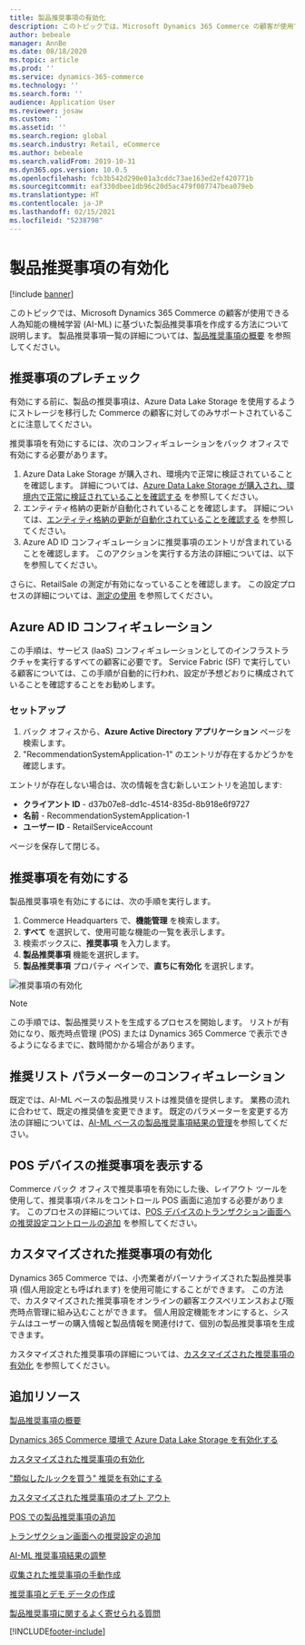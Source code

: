 ```yaml
---
title: 製品推奨事項の有効化
description: このトピックでは、Microsoft Dynamics 365 Commerce の顧客が使用できる人為知能の機械学習 (AI-ML) に基づいた製品推奨事項を作成する方法について説明します。
author: bebeale
manager: AnnBe
ms.date: 08/18/2020
ms.topic: article
ms.prod: ''
ms.service: dynamics-365-commerce
ms.technology: ''
ms.search.form: ''
audience: Application User
ms.reviewer: josaw
ms.custom: ''
ms.assetid: ''
ms.search.region: global
ms.search.industry: Retail, eCommerce
ms.author: bebeale
ms.search.validFrom: 2019-10-31
ms.dyn365.ops.version: 10.0.5
ms.openlocfilehash: fcb3b542d290e01a3cddc73ae163ed2ef420771b
ms.sourcegitcommit: eaf330dbee1db96c20d5ac479f007747bea079eb
ms.translationtype: HT
ms.contentlocale: ja-JP
ms.lasthandoff: 02/15/2021
ms.locfileid: "5238798"
---
```

# <a name="enable-product-recommendations"></a>製品推奨事項の有効化

[!include [banner](includes/banner.md)]

このトピックでは、Microsoft Dynamics 365 Commerce の顧客が使用できる人為知能の機械学習 (AI-ML) に基づいた製品推奨事項を作成する方法について説明します。 製品推奨事項一覧の詳細については、[製品推奨事項の概要](product-recommendations.md) を参照してください。

## <a name="recommendations-pre-check"></a>推奨事項のプレチェック

有効にする前に、製品の推奨事項は、Azure Data Lake Storage を使用するようにストレージを移行した Commerce の顧客に対してのみサポートされていることに注意してください。 

推奨事項を有効にするには、次のコンフィギュレーションをバック オフィスで有効にする必要があります。

1. Azure Data Lake Storage が購入され、環境内で正常に検証されていることを確認します。 詳細については、[Azure Data Lake Storage が購入され、環境内で正常に検証されていることを確認する](enable-ADLS-environment.md) を参照してください。
2. エンティティ格納の更新が自動化されていることを確認します。 詳細については、[エンティティ格納の更新が自動化されていることを確認する](../fin-ops-core/dev-itpro/data-entities/entity-store-data-lake.md) を参照してください。
3. Azure AD ID コンフィギュレーションに推奨事項のエントリが含まれていることを確認します。 このアクションを実行する方法の詳細については、以下を参照してください。

さらに、RetailSale の測定が有効になっていることを確認します。 この設定プロセスの詳細については、[測定の使用](https://docs.microsoft.com/dynamics365/ai/customer-insights/pm-measures) を参照してください。

## <a name="azure-ad-identity-configuration"></a>Azure AD ID コンフィギュレーション

この手順は、サービス (IaaS) コンフィギュレーションとしてのインフラストラクチャを実行するすべての顧客に必要です。 Service Fabric (SF) で実行している顧客については、この手順が自動的に行われ、設定が予想どおりに構成されていることを確認することをお勧めします。

### <a name="setup"></a>セットアップ

1. バック オフィスから、**Azure Active Directory アプリケーション** ページを検索します。
2. "RecommendationSystemApplication-1" のエントリが存在するかどうかを確認します。

エントリが存在しない場合は、次の情報を含む新しいエントリを追加します:

- **クライアント ID** - d37b07e8-dd1c-4514-835d-8b918e6f9727
- **名前** - RecommendationSystemApplication-1
- **ユーザー ID** - RetailServiceAccount

ページを保存して閉じる。 

## <a name="turn-on-recommendations"></a>推奨事項を有効にする

製品推奨事項を有効にするには、次の手順を実行します。

1. Commerce Headquarters で、**機能管理** を検索します。
1. **すべて** を選択して、使用可能な機能の一覧を表示します。 
1. 検索ボックスに、**推奨事項** を入力します。
1. **製品推奨事項** 機能を選択します。
1. **製品推奨事項** プロパティ ペインで、**直ちに有効化** を選択します。

![推奨事項の有効化](./media/FeatureManagement_Recommendations.PNG)

> [!NOTE]
> この手順では、製品推奨リストを生成するプロセスを開始します。 リストが有効になり、販売時点管理 (POS) または Dynamics 365 Commerce で表示できるようになるまでに、数時間かかる場合があります。

## <a name="configure-recommendation-list-parameters"></a>推奨リスト パラメーターのコンフィギュレーション

既定では、AI-ML ベースの製品推奨リストは推奨値を提供します。 業務の流れに合わせて、既定の推奨値を変更できます。 既定のパラメーターを変更する方法の詳細については、[AI-ML ベースの製品推奨事項結果の管理](modify-product-recommendation-results.md)を参照してください。

## <a name="show-recommendations-on-pos-devices"></a>POS デバイスの推奨事項を表示する

Commerce バック オフィスで推奨事項を有効にした後、レイアウト ツールを使用して、推奨事項パネルをコントロール POS 画面に追加する必要があります。 このプロセスの詳細については、[POS デバイスのトランザクション画面への推奨設定コントロールの追加](add-recommendations-control-pos-screen.md) を参照してください。 

## <a name="enable-personalized-recommendations"></a>カスタマイズされた推奨事項の有効化

Dynamics 365 Commerce では、小売業者がパーソナライズされた製品推奨事項 (個人用設定とも呼ばれます) を使用可能にすることができます。 この方法で、カスタマイズされた推奨事項をオンラインの顧客エクスペリエンスおよび販売時点管理に組み込むことができます。 個人用設定機能をオンにすると、システムはユーザーの購入情報と製品情報を関連付けて、個別の製品推奨事項を生成できます。

カスタマイズされた推奨事項の詳細については、[カスタマイズされた推奨事項の有効化](personalized-recommendations.md) を参照してください。

## <a name="additional-resources"></a>追加リソース

[製品推奨事項の概要](product-recommendations.md)

[Dynamics 365 Commerce 環境で Azure Data Lake Storage を有効化する](enable-adls-environment.md)

[カスタマイズされた推奨事項の有効化](personalized-recommendations.md)

["類似したルックを買う" 推奨を有効にする](shop-similar-looks.md)

[カスタマイズされた推奨事項のオプト アウト](personalization-gdpr.md)

[POS での製品推奨事項の追加](product.md)

[トランザクション画面への推奨設定の追加](add-recommendations-control-pos-screen.md)

[AI-ML 推奨事項結果の調整](modify-product-recommendation-results.md)

[収集された推奨事項の手動作成](create-editorial-recommendation-lists.md)

[推奨事項とデモ データの作成](product-recommendations-demo-data.md)

[製品推奨事項に関するよく寄せられる質問](faq-recommendations.md)



[!INCLUDE[footer-include](../includes/footer-banner.md)]